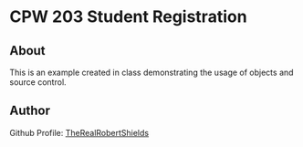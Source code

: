 # CPW 203 Student Registration

## About
This is an example created in class demonstrating the usage of objects and source control.

## Author
Github Profile: [TheRealRobertShields](https://github.com/TheRealRobertShields) 